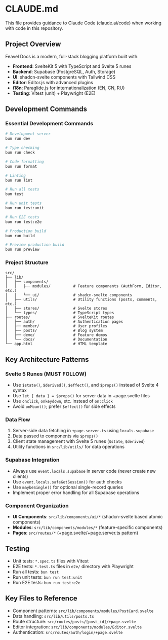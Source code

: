 # CLAUDE.md

This file provides guidance to Claude Code (claude.ai/code) when working with code in this repository.

## Project Overview

Feavel Docs is a modern, full-stack blogging platform built with:

- **Frontend**: SvelteKit 5 with TypeScript and Svelte 5 runes
- **Backend**: Supabase (PostgreSQL, Auth, Storage)
- **UI**: shadcn-svelte components with Tailwind CSS
- **Editor**: Editor.js with advanced plugins
- **i18n**: Paraglide.js for internationalization (EN, CN, RU)
- **Testing**: Vitest (unit) + Playwright (E2E)

## Development Commands

### Essential Development Commands

```bash
# Development server
bun run dev

# Type checking
bun run check

# Code formatting
bun run format

# Linting
bun run lint

# Run all tests
bun test

# Run unit tests
bun run test:unit

# Run E2E tests
bun run test:e2e

# Production build
bun run build

# Preview production build
bun run preview
```

### Project Structure

```
src/
├── lib/
│   ├── components/
│   │   ├── modules/          # Feature components (AuthForm, Editor, etc.)
│   │   └── ui/               # shadcn-svelte components
│   ├── utils/                # Utility functions (posts, comments, etc.)
│   ├── stores/               # Svelte stores
│   └── types/                # TypeScript types
├── routes/                   # SvelteKit routes
│   ├── auth/                 # Authentication pages
│   ├── member/               # User profiles
│   ├── posts/                # Blog system
│   ├── demo/                 # Feature demos
│   └── docs/                 # Documentation
└── app.html                  # HTML template
```

## Key Architecture Patterns

### Svelte 5 Runes (MUST FOLLOW)

- Use `$state()`, `$derived()`, `$effect()`, and `$props()` instead of Svelte 4 syntax
- Use `let { data } = $props()` for server data in +page.svelte files
- Use `onclick`, `onkeydown`, etc. instead of `on:click`
- Avoid `onMount()`; prefer `$effect()` for side effects

### Data Flow

1. Server-side data fetching in `+page.server.ts` using `locals.supabase`
2. Data passed to components via `$props()`
3. Client state management with Svelte 5 runes (`$state`, `$derived`)
4. Utility functions in `src/lib/utils/` for data operations

### Supabase Integration

- Always use `event.locals.supabase` in server code (never create new clients)
- Use `event.locals.safeGetSession()` for auth checks
- Use `maybeSingle()` for optional single-record queries
- Implement proper error handling for all Supabase operations

### Component Organization

- **UI Components**: `src/lib/components/ui/*` (shadcn-svelte based atomic components)
- **Modules**: `src/lib/components/modules/*` (feature-specific components)
- **Pages**: `src/routes/*` (+page.svelte/+page.server.ts pattern)

## Testing

- Unit tests: `*.spec.ts` files with Vitest
- E2E tests: `*.test.ts` files in `e2e/` directory with Playwright
- Run all tests: `bun test`
- Run unit tests: `bun run test:unit`
- Run E2E tests: `bun run test:e2e`

## Key Files to Reference

- Component patterns: `src/lib/components/modules/PostCard.svelte`
- Data handling: `src/lib/utils/posts.ts`
- Route structure: `src/routes/posts/[post_id]/+page.svelte`
- Editor integration: `src/lib/components/modules/Editor.svelte`
- Authentication: `src/routes/auth/login/+page.svelte`
